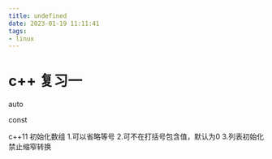 ```yaml
---
title: undefined
date: 2023-01-19 11:11:41
tags:
- linux
---
```


# c++ 复习一

auto

const

c++11 初始化数组 1.可以省略等号 2.可不在打括号包含值，默认为0 3.列表初始化禁止缩窄转换

